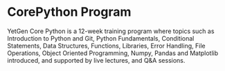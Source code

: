# CorePython Program
YetGen Core Python is a 12-week training program where topics such as Introduction to Python and Git, Python Fundamentals, Conditional Statements, Data Structures, Functions, Libraries, Error Handling, File Operations, Object Oriented Programming, Numpy, Pandas and Matplotlib introduced, and supported by live lectures, and Q&A sessions.
